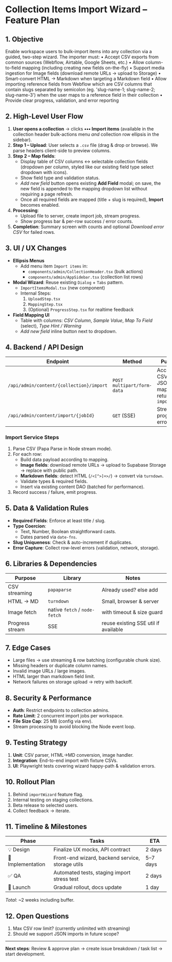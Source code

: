 # Collection Items Import Wizard – Feature Plan

## 1. Objective
Enable workspace users to bulk-import items into any collection via a guided, two-step wizard. The importer must:
• Accept CSV exports from common sources (Webflow, Airtable, Google Sheets, etc.)
• Allow column-to-field mapping (including creating new fields on-the-fly)
• Support media ingestion for Image fields (download remote URLs → upload to Storage)
• Smart-convert HTML → Markdown when targeting a Markdown field
• Allow importing reference fields from Webflow which are CSV columns that contain slugs separated by semicolon (eg. 'slug-name-1; slug-name-2; slug-name-3') when the user maps to a reference field in their collection 
• Provide clear progress, validation, and error reporting

## 2. High-Level User Flow
1. **User opens a collection** → clicks **••• Import items** (available in the collection header bulk-actions menu *and* collection row ellipsis in the sidebar).
2. **Step 1 – Upload**: User selects a `.csv` file (drag & drop or browse). We parse headers client-side to preview columns.
3. **Step 2 – Map fields**:
   - Display table of CSV columns ↔ selectable collection fields (dropdown per column, styled like our existing field type select dropdown with icons).
   - Show field type and validation status.
   - *Add new field* button opens existing **Add Field** modal; on save, the new field is appended to the mapping dropdown list without requiring a page refresh.
   - Once all required fields are mapped (title + slug is required), **Import** becomes enabled.
4. **Processing**:
   - Upload file to server, create import job, stream progress.
   - Show progress bar & per-row success / error counts.
5. **Completion**: Summary screen with counts and optional *Download error CSV* for failed rows.

## 3. UI / UX Changes
- **Ellipsis Menus**
  - Add menu item `Import items` in:
    - `components/admin/CollectionHeader.tsx` (bulk actions)
    - `components/admin/AppSidebar.tsx` (collection list rows)
- **Modal Wizard**: Reuse existing `Dialog` + `Tabs` pattern.
  - `ImportItemsModal.tsx` (new component)
  - Internal Steps:
    1. `UploadStep.tsx`
    2. `MappingStep.tsx`
    3. (Optional) `ProgressStep.tsx` for realtime feedback
- **Field Mapping UI**
  - Table with columns: *CSV Column*, *Sample Value*, *Map To Field* (select), *Type Hint / Warning*
  - *Add new field* inline button next to dropdown.

## 4. Backend / API Design
| Endpoint | Method | Purpose |
| --- | --- | --- |
| `/api/admin/content/{collection}/import` | `POST multipart/form-data` | Accepts CSV + JSON mapping; returns `importJobId` |
| `/api/admin/content/import/{jobId}` | `GET` (SSE) | Stream job progress & errors |

### Import Service Steps
1. Parse CSV (Papa Parse in Node stream mode).
2. For each row:
   - Build data payload according to mapping.
   - **Image fields**: download remote URLs → upload to Supabase Storage → replace with public path.
   - **Markdown fields**: detect HTML (`/<[^>]+>/`) → convert via `turndown`. 
   - Validate types & required fields.
   - Insert via existing content DAO (batched for performance).
3. Record success / failure, emit progress.

## 5. Data & Validation Rules
- **Required Fields**: Enforce at least title / slug.
- **Type Coercion**:
  - Text, Number, Boolean straightforward casts.
  - Dates parsed via `date-fns`.
- **Slug Uniqueness**: Check & auto-increment if duplicates.
- **Error Capture**: Collect row-level errors (validation, network, storage).

## 6. Libraries & Dependencies
| Purpose | Library | Notes |
| --- | --- | --- |
| CSV streaming | `papaparse` | Already used? else add |
| HTML → MD | `turndown` | Small, browser & server |
| Image fetch | native `fetch` / `node-fetch` | with timeout & size guard |
| Progress stream | SSE | reuse existing SSE util if available |

## 7. Edge Cases
- Large files → use streaming & row batching (configurable chunk size).
- Missing headers or duplicate column names.
- Invalid image URLs / large images.
- HTML larger than markdown field limit.
- Network failures on storage upload → retry with backoff.

## 8. Security & Performance
- **Auth**: Restrict endpoints to collection admins.
- **Rate Limit**: 2 concurrent import jobs per workspace.
- **File Size Cap**: 25 MB (config via env).
- Stream processing to avoid blocking the Node event loop.

## 9. Testing Strategy
1. **Unit**: CSV parser, HTML→MD conversion, image handler.
2. **Integration**: End-to-end import with fixture CSVs.
3. **UI**: Playwright tests covering wizard happy-path & validation errors.

## 10. Rollout Plan
1. Behind `importWizard` feature flag.
2. Internal testing on staging collections.
3. Beta release to selected users.
4. Collect feedback → iterate.

## 11. Timeline & Milestones
| Phase | Tasks | ETA |
| --- | --- | --- |
| 💡 Design | Finalize UX mocks, API contract | 2 days |
| 🔨 Implementation | Front-end wizard, backend service, storage utils | 5–7 days |
| ✅ QA | Automated tests, staging import stress test | 2 days |
| 🚀 Launch | Gradual rollout, docs update | 1 day |

*Total*: ~2 weeks including buffer.

## 12. Open Questions
1. Max CSV row limit? (currently unlimited with streaming)  
2. Should we support JSON imports in future scope?  

---
**Next steps**: Review & approve plan → create issue breakdown / task list → start development. 